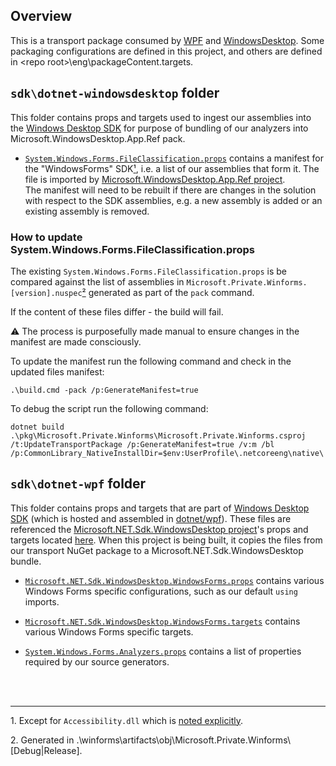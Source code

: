 ## Overview

This is a transport package consumed by [WPF](https://github.com/dotnet/wpf/) and [WindowsDesktop](https://github.com/dotnet/windowsdesktop/). Some packaging configurations are defined in this project, and others are defined in \<repo root\>\eng\packageContent.targets.


## `sdk\dotnet-windowsdesktop` folder

This folder contains props and targets used to ingest our assemblies into the [Windows Desktop SDK](https://github.com/dotnet/windowsdesktop/) for purpose of bundling of our analyzers into Microsoft.WindowsDesktop.App.Ref pack.

* [`System.Windows.Forms.FileClassification.props`](sdk\dotnet-windowsdesktop\System.Windows.Forms.FileClassification.props) contains a manifest for the "WindowsForms" SDK[&#x00B9;](#ref1), i.e. a list of our assemblies that form it.
The file is imported by [Microsoft.WindowsDesktop.App.Ref project](https://github.com/dotnet/windowsdesktop/blob/main/pkg/windowsdesktop/sfx/Microsoft.WindowsDesktop.App.Ref.sfxproj).<br/>
The manifest will need to be rebuilt if there are changes in the solution with respect to the SDK assemblies, e.g. a new assembly is added or an existing assembly is removed.

### How to update System.Windows.Forms.FileClassification.props

The existing `System.Windows.Forms.FileClassification.props` is be compared against the list of assemblies in `Microsoft.Private.Winforms.[version].nuspec`[&#x00B2;](#ref2) generated as part of the `pack` command.

If the content of these files differ - the build will fail.

:warning: The process is purposefully made manual to ensure changes in the manifest are made consciously.

To update the manifest run the following command and check in the updated files manifest:

```
.\build.cmd -pack /p:GenerateManifest=true
```

To debug the script run the following command:

```
dotnet build .\pkg\Microsoft.Private.Winforms\Microsoft.Private.Winforms.csproj /t:UpdateTransportPackage /p:GenerateManifest=true /v:m /bl /p:CommonLibrary_NativeInstallDir=$env:UserProfile\.netcoreeng\native\
```




## `sdk\dotnet-wpf` folder

This folder contains props and targets that are part of [Windows Desktop SDK](https://github.com/dotnet/wpf/blob/main/packaging/Microsoft.NET.Sdk.WindowsDesktop/) (which is hosted and assembled in [dotnet/wpf](https://github.com/dotnet/wpf/)).
These files are referenced  the [Microsoft.NET.Sdk.WindowsDesktop project](https://github.com/dotnet/wpf/blob/main/packaging/Microsoft.NET.Sdk.WindowsDesktop/Microsoft.NET.Sdk.WindowsDesktop.ArchNeutral.csproj)'s props and targets located [here](https://github.com/dotnet/wpf/blob/main/packaging/Microsoft.NET.Sdk.WindowsDesktop/targets). When this project is being built, it copies the files from our transport NuGet package to a Microsoft.NET.Sdk.WindowsDesktop bundle.

* [`Microsoft.NET.Sdk.WindowsDesktop.WindowsForms.props`](sdk\dotnet-wpf\Microsoft.NET.Sdk.WindowsDesktop.WindowsForms.props) contains various Windows Forms specific configurations, such as  our default `using` imports.

* [`Microsoft.NET.Sdk.WindowsDesktop.WindowsForms.targets`](sdk\dotnet-wpfp\Microsoft.NET.Sdk.WindowsDesktop.WindowsForms.targets) contains various Windows Forms specific targets.

* [`System.Windows.Forms.Analyzers.props`](sdk\dotnet-wpf\System.Windows.Forms.Analyzers.props) contains a list of properties required by our source generators.


<br/>
<br/>

----

<a name="ref1"></a>1. Except for `Accessibility.dll` which is [noted explicitly](https://github.com/dotnet/windowsdesktop/blob/f497549de5c2dba4d296c3311de71e12db808c65/pkg/windowsdesktop/sfx/Microsoft.WindowsDesktop.App.Ref.sfxproj#L18).

<a name="ref2"></a>2. Generated in .\winforms\artifacts\obj\Microsoft.Private.Winforms\\[Debug|Release].
